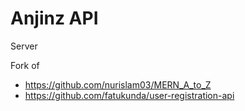# Anjinz API 

Server

Fork of 
 -   https://github.com/nurislam03/MERN_A_to_Z
 -   https://github.com/fatukunda/user-registration-api
